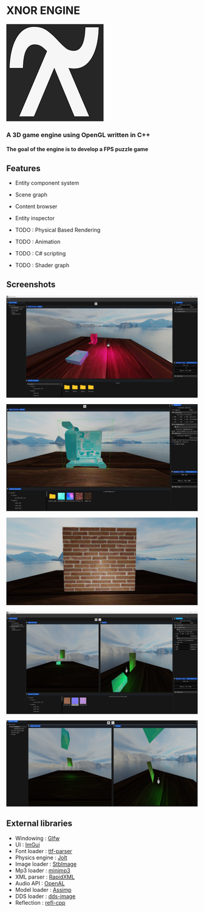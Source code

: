 # XNOR ENGINE 

![Editor logo](assets_internal/editor/logo.png)

### A 3D game engine using OpenGL written in C++
#### The goal of the engine is to develop a FPS puzzle game

## Features

- Entity component system
- Scene graph
- Content browser
- Entity inspector

- TODO : Physical Based Rendering
- TODO : Animation
- TODO : C# scripting
- TODO : Shader graph

## Screenshots

![Overview](screenshots/alpha/1.png)

![Diamond viking room](screenshots/alpha/2.png)

![Normal map](screenshots/alpha/3.png)

![Overview with game view and scene view](screenshots/alpha/4.png)

![Hierarchy](screenshots/alpha/5.png)

## External libraries

- Windowing : [Glfw](https://www.glfw.org/)
- UI : [ImGui](https://github.com/ocornut/imgui)
- Font loader : [ttf-parser](https://github.com/kv01/ttf-parser)
- Physics engine : [Jolt](https://github.com/jrouwe/JoltPhysics)
- Image loader : [StbImage](https://github.com/nothings/stb/blob/master/stb_image.h)
- Mp3 loader : [minimp3](https://github.com/lieff/minimp3)
- XML parser : [RapidXML](https://github.com/Fe-Bell/RapidXML)
- Audio API : [OpenAL](https://www.openal.org/)
- Model loader : [Assimp](https://github.com/assimp/assimp)
- DDS loader : [dds-image](https://github.com/spnda/dds_image)
- Reflection : [refl-cpp](https://github.com/veselink1/refl-cpp)

